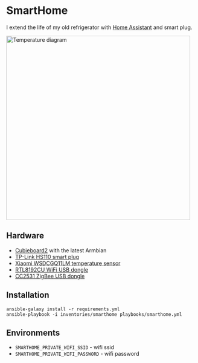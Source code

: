 SmartHome
=========

I extend the life of my old refrigerator with [Home Assistant](https://www.home-assistant.io/) and smart plug. 

<img width="487" alt="Temperature diagram" src="https://user-images.githubusercontent.com/418868/85892494-b636b600-b7f9-11ea-947e-50f880aa8de2.png">


Hardware
--------

* [Cubieboard2](http://cubieboard.org/model/cb2/) with the latest Armbian
* [TP-Link HS110 smart plug](https://www.tp-link.com/uk/home-networking/smart-plug/hs110/)
* [Xiaomi WSDCGQ11LM temperature sensor](https://www.aliexpress.com/i/32974302289.html)
* [RTL8192CU WiFi USB dongle](https://www.aliexpress.com/item/32859398234.html) 
* [CC2531 ZigBee USB dongle](https://www.aliexpress.com/item/4000028865267.html)

Installation
------------

```shell script
ansible-galaxy install -r requirements.yml
ansible-playbook -i inventories/smarthome playbooks/smarthome.yml
```

Environments
------------

* `SMARTHOME_PRIVATE_WIFI_SSID` - wifi ssid
* `SMARTHOME_PRIVATE_WIFI_PASSWORD` - wifi password
